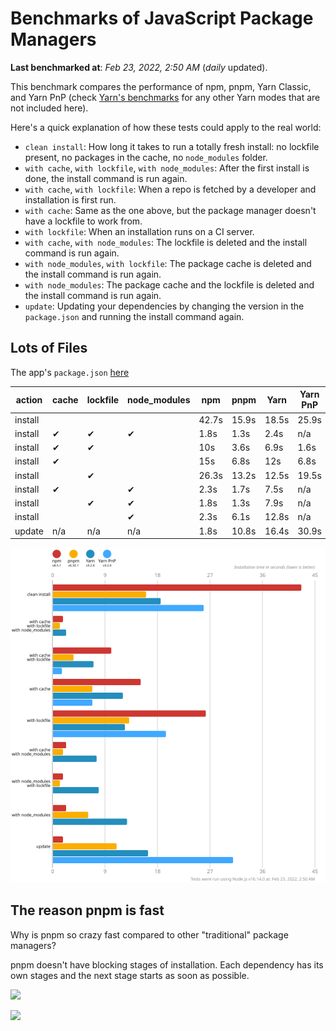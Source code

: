 # Benchmarks of JavaScript Package Managers

**Last benchmarked at**: _Feb 23, 2022, 2:50 AM_ (_daily_ updated).

This benchmark compares the performance of npm, pnpm, Yarn Classic, and Yarn PnP (check [Yarn's benchmarks](https://yarnpkg.com/benchmarks) for any other Yarn modes that are not included here).

Here's a quick explanation of how these tests could apply to the real world:

- `clean install`: How long it takes to run a totally fresh install: no lockfile present, no packages in the cache, no `node_modules` folder.
- `with cache`, `with lockfile`, `with node_modules`: After the first install is done, the install command is run again.
- `with cache`, `with lockfile`: When a repo is fetched by a developer and installation is first run.
- `with cache`: Same as the one above, but the package manager doesn't have a lockfile to work from.
- `with lockfile`: When an installation runs on a CI server.
- `with cache`, `with node_modules`: The lockfile is deleted and the install command is run again.
- `with node_modules`, `with lockfile`: The package cache is deleted and the install command is run again.
- `with node_modules`: The package cache and the lockfile is deleted and the install command is run again.
- `update`: Updating your dependencies by changing the version in the `package.json` and running the install command again.

## Lots of Files

The app's `package.json` [here](https://github.com/pnpm/pnpm.github.io/blob/main/benchmarks/fixtures/alotta-files/package.json)

| action  | cache | lockfile | node_modules| npm | pnpm | Yarn | Yarn PnP |
| ---     | ---   | ---      | ---         | --- | ---  | ---  | ---      |
| install |       |          |             | 42.7s | 15.9s | 18.5s | 25.9s |
| install | ✔     | ✔        | ✔           | 1.8s | 1.3s | 2.4s | n/a |
| install | ✔     | ✔        |             | 10s | 3.6s | 6.9s | 1.6s |
| install | ✔     |          |             | 15s | 6.8s | 12s | 6.8s |
| install |       | ✔        |             | 26.3s | 13.2s | 12.5s | 19.5s |
| install | ✔     |          | ✔           | 2.3s | 1.7s | 7.5s | n/a |
| install |       | ✔        | ✔           | 1.8s | 1.3s | 7.9s | n/a |
| install |       |          | ✔           | 2.3s | 6.1s | 12.8s | n/a |
| update  | n/a | n/a | n/a | 1.8s | 10.8s | 16.4s | 30.9s |

![Graph of the alotta-files results](../../static/img/benchmarks/alotta-files.svg)

## The reason pnpm is fast

Why is pnpm so crazy fast compared to other "traditional" package managers?

pnpm doesn't have blocking stages of installation. Each dependency has its own stages and the next stage starts as soon as possible.

![](/img/installation-stages-of-other-pms.png)

![](/img/installation-stages-of-pnpm.jpg)